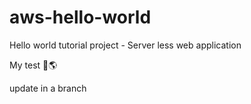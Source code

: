 # aws-hello-world
Hello world tutorial project - Server less web application

My test :pray::earth_americas:

update in a branch
